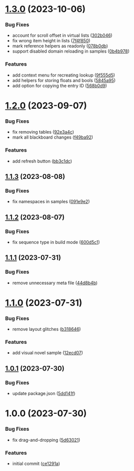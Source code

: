 # [1.3.0](https://github.com/aarthificial-gamedev/typewriter/compare/v1.2.0...v1.3.0) (2023-10-06)


### Bug Fixes

* account for scroll offset in virtual lists ([302b046](https://github.com/aarthificial-gamedev/typewriter/commit/302b046f728f7de4c29033efebaaf8c86b227395))
* fix wrong item height in lists ([7f4f850](https://github.com/aarthificial-gamedev/typewriter/commit/7f4f8505e4848ac8bfcd979bd7012bca5e477e86))
* mark reference helpers as readonly ([078b0db](https://github.com/aarthificial-gamedev/typewriter/commit/078b0db5f4fdbc029fb49dd6d18aba75bb3a690c))
* support disabled domain reloading in samples ([0b4b978](https://github.com/aarthificial-gamedev/typewriter/commit/0b4b978a8411a1c29144f50ab1cd98de66f76916))


### Features

* add context menu for recreating lookup ([9f555d5](https://github.com/aarthificial-gamedev/typewriter/commit/9f555d5e60e83fc87d676c50b66cfd7784ae35e7))
* add helpers for storing floats and bools ([5845a95](https://github.com/aarthificial-gamedev/typewriter/commit/5845a9567a5ad38919814e66526dac3eb36a186a))
* add option for copying the entry ID ([568b0d9](https://github.com/aarthificial-gamedev/typewriter/commit/568b0d99998e0e9c703ce4db33cf615ede6569a0))

# [1.2.0](https://github.com/aarthificial-gamedev/typewriter/compare/v1.1.3...v1.2.0) (2023-09-07)


### Bug Fixes

* fix removing tables ([92e3a4c](https://github.com/aarthificial-gamedev/typewriter/commit/92e3a4ccead0a9f157f8c88258d015a30e124673))
* mark all blackboard changes ([f49ba92](https://github.com/aarthificial-gamedev/typewriter/commit/f49ba92fa02511a024c716dc4d28edd3960979e2))


### Features

* add refresh button ([bb3c1dc](https://github.com/aarthificial-gamedev/typewriter/commit/bb3c1dc4ef21b51a7699ea2c429f4948c350af9a))

## [1.1.3](https://github.com/aarthificial-gamedev/typewriter/compare/v1.1.2...v1.1.3) (2023-08-08)


### Bug Fixes

* fix namespaces in samples ([091e9e2](https://github.com/aarthificial-gamedev/typewriter/commit/091e9e2155c5222f9b4d10ab5a6204c889af2730))

## [1.1.2](https://github.com/aarthificial-gamedev/typewriter/compare/v1.1.1...v1.1.2) (2023-08-07)


### Bug Fixes

* fix sequence type in build mode ([600d5c1](https://github.com/aarthificial-gamedev/typewriter/commit/600d5c183a831c60ef34ab38a7a8a27f0f011d45))

## [1.1.1](https://github.com/aarthificial-gamedev/typewriter/compare/v1.1.0...v1.1.1) (2023-07-31)


### Bug Fixes

* remove unnecessary meta file ([44d8b4b](https://github.com/aarthificial-gamedev/typewriter/commit/44d8b4b1f9643b62b730ad19bd38b8689e5fedf5))

# [1.1.0](https://github.com/aarthificial-gamedev/typewriter/compare/v1.0.1...v1.1.0) (2023-07-31)


### Bug Fixes

* remove layout glitches ([b318646](https://github.com/aarthificial-gamedev/typewriter/commit/b3186468e533b081e6c2270730ec4addc27a991c))


### Features

* add visual novel sample ([12ecd07](https://github.com/aarthificial-gamedev/typewriter/commit/12ecd07207929b79e6e1f82a7558f51f9844873e))

## [1.0.1](https://github.com/aarthificial-gamedev/typewriter/compare/v1.0.0...v1.0.1) (2023-07-30)


### Bug Fixes

* update package.json ([5dd141f](https://github.com/aarthificial-gamedev/typewriter/commit/5dd141fd3948ddc5a21e553a3b3056f913356105))

# 1.0.0 (2023-07-30)


### Bug Fixes

* fix drag-and-dropping ([5d63021](https://github.com/aarthificial-gamedev/typewriter/commit/5d6302176130f24f6c7d9646f9009671a33bad5a))


### Features

* initial commit ([ce1291a](https://github.com/aarthificial-gamedev/typewriter/commit/ce1291a1871952f559689dba01ceb9f425256cac))
